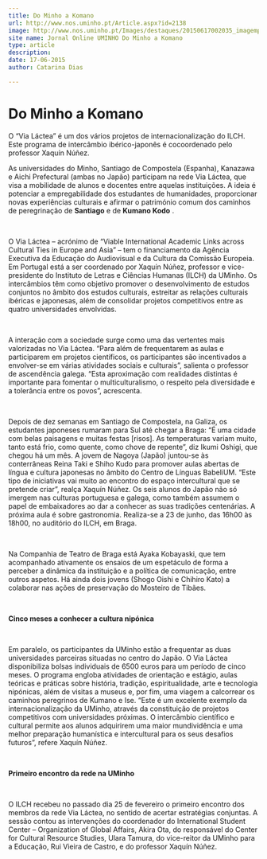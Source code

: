 ```yaml
---
title: Do Minho a Komano
url: http://www.nos.uminho.pt/Article.aspx?id=2138
image: http://www.nos.uminho.pt/Images/destaques/20150617002035_imagempeq.jpg
site name: Jornal Online UMINHO Do Minho a Komano
type: article
description: 
date: 17-06-2015
author: Catarina Dias

---
```

# Do Minho a Komano


  

O “Via Láctea” é um dos vários projetos de internacionalização do ILCH. Este programa de intercâmbio ibérico-japonês é cocoordenado pelo professor Xaquín Núñez.

As universidades do Minho, Santiago de Compostela (Espanha), Kanazawa e Aichi Prefectural (ambas no Japão) participam na rede Via Láctea, que visa a mobilidade de alunos e docentes entre aquelas instituições. A ideia é potenciar a empregabilidade dos estudantes de humanidades, proporcionar novas experiências culturais e afirmar o património comum dos caminhos de peregrinação de **Santiago**  e de **Kumano Kodo** .

 

O Via Láctea – acrónimo de “Viable International Academic Links across Cultural Ties in Europe and Asia” – tem o financiamento da Agência Executiva da Educação do Audiovisual e da Cultura da Comissão Europeia. Em Portugal está a ser coordenado por Xaquín Núñez, professor e vice-presidente do Instituto de Letras e Ciências Humanas (ILCH) da UMinho. Os intercâmbios têm como objetivo promover o desenvolvimento de estudos conjuntos no âmbito dos estudos culturais, estreitar as relações culturais ibéricas e japonesas, além de consolidar projetos competitivos entre as quatro universidades envolvidas.

 

A interação com a sociedade surge como uma das vertentes mais valorizadas no Via Láctea. “Para além de frequentarem as aulas e participarem em projetos científicos, os participantes são incentivados a envolver-se em várias atividades sociais e culturais”, salienta o professor de ascendência galega. “Esta aproximação com realidades distintas é importante para fomentar o multiculturalismo, o respeito pela diversidade e a tolerância entre os povos”, acrescenta.

 

Depois de dez semanas em Santiago de Compostela, na Galiza, os estudantes japoneses rumaram para Sul até chegar a Braga: “É uma cidade com belas paisagens e muitas festas [risos]. As temperaturas variam muito, tanto está frio, como quente, como chove de repente”, diz Ikumi Oshigi, que chegou há um mês. A jovem de Nagoya (Japão) juntou-se às conterrâneas Reina Taki e Shiho Kudo para promover aulas abertas de língua e cultura japonesas no âmbito do Centro de Línguas BabeliUM. “Este tipo de iniciativas vai muito ao encontro do espaço intercultural que se pretende criar”, realça Xaquín Núñez. Os seis alunos do Japão não só imergem nas culturas portuguesa e galega, como também assumem o papel de embaixadores ao dar a conhecer as suas tradições centenárias. A próxima aula é sobre gastronomia. Realiza-se a 23 de junho, das 16h00 às 18h00, no auditório do ILCH, em Braga.

 

Na Companhia de Teatro de Braga está Ayaka Kobayaski, que tem acompanhado ativamente os ensaios de um espetáculo de forma a perceber a dinâmica da instituição e a política de comunicação, entre outros aspetos. Há ainda dois jovens (Shogo Oishi e Chihiro Kato) a colaborar nas ações de preservação do Mosteiro de Tibães.

 

**Cinco meses a conhecer a cultura nipónica** 

 

Em paralelo, os participantes da UMinho estão a frequentar as duas universidades parceiras situadas no centro do Japão. O Via Láctea disponibiliza bolsas individuais de 6500 euros para um período de cinco meses. O programa engloba atividades de orientação e estágio, aulas teóricas e práticas sobre história, tradição, espiritualidade, arte e tecnologia nipónicas, além de visitas a museus e, por fim, uma viagem a calcorrear os caminhos peregrinos de Kumano e Ise. “Este é um excelente exemplo da internacionalização da UMinho, através da constituição de projetos competitivos com universidades próximas. O intercâmbio científico e cultural permite aos alunos adquirirem uma maior mundividência e uma melhor preparação humanística e intercultural para os seus desafios futuros”, refere Xaquín Núñez. 

 

**Primeiro encontro da rede na UMinho** 

 

O ILCH recebeu no passado dia 25 de fevereiro o primeiro encontro dos membros da rede Via Láctea, no sentido de acertar estratégias conjuntas. A sessão contou as intervenções do coordenador do International Student Center – Organization of Global Affairs, Akira Ota, do responsável do Center for Cultural Resource Studies, Ulara Tamura, do vice-reitor da UMinho para a Educação, Rui Vieira de Castro, e do professor Xaquín Núñez.

 


